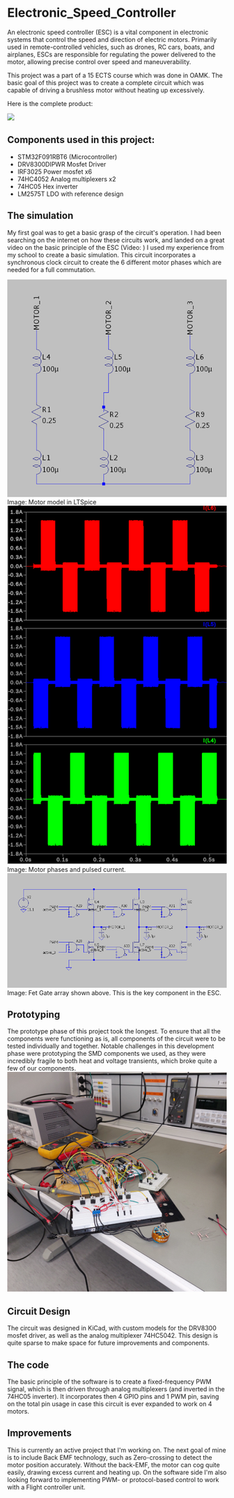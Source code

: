 # Electronic_Speed_Controller
An electronic speed controller (ESC) is a vital component in electronic systems that control the speed and direction of electric motors. Primarily used in remote-controlled vehicles, such as drones, RC cars, boats, and airplanes, ESCs are responsible for regulating the power delivered to the motor, allowing precise control over speed and maneuverability.

This project was a part of a 15 ECTS course which was done in OAMK. The basic goal of this project was to create a complete circuit which was capable of driving a brushless motor without heating up excessively.

Here is the complete product:

<img src="https://github.com/constlo/Electronic_Speed_Controller/blob/master/20230526_182518.jpg" />

## Components used in this project:
 - STM32F091RBT6 (Microcontroller)
 - DRV8300DIPWR Mosfet Driver
 - IRF3025 Power mosfet x6
 - 74HC4052 Analog multiplexers x2
 - 74HC05 Hex inverter
 - LM2575T LDO with reference design

## The simulation
My first goal was to get a basic grasp of the circuit's operation. I had been searching on the internet on how these circuits work, and landed on a great video on the basic principle of the ESC (Video: )
I used my experience from my school to create a basic simulation. This circuit incorporates a synchronous clock circuit to create the 6 different motor phases which are needed for a full commutation.

<img src="https://github.com/constlo/Electronic_Speed_Controller/blob/master/motor_model.png" />
Image: Motor model in LTSpice

<img src="https://github.com/constlo/Electronic_Speed_Controller/blob/master/motor_phases.png" />
Image: Motor phases and pulsed current.

<img src="https://github.com/constlo/Electronic_Speed_Controller/blob/master/fet_drivers.png" />
Image: Fet Gate array shown above. This is the key component in the ESC.

## Prototyping
The prototype phase of this project took the longest. To ensure that all the components were functioning as is, all components of the circuit were to be tested individually and together. Notable challenges in this development phase were prototyping the SMD components we used, as they were incredibly fragile to both heat and voltage transients, which broke quite a few of our components.
<img src="https://github.com/constlo/Electronic_Speed_Controller/blob/master/20230411_123105.jpg" />

## Circuit Design
The circuit was designed in KiCad, with custom models for the DRV8300 mosfet driver, as well as the analog multiplexer 74HC5042. This design is quite sparse to make space for future improvements and components.

## The code
The basic principle of the software is to create a fixed-frequency PWM signal, which is then driven through analog multiplexers (and inverted in the 74HC05 inverter). It incorporates then 4 GPIO pins and 1 PWM pin, saving on the total pin usage in case this circuit is ever expanded to work on 4 motors.

## Improvements
This is currently an active project that I'm working on. The next goal of mine is to include Back EMF technology, such as Zero-crossing to detect the motor position accurately. Without the back-EMF, the motor can cog quite easily, drawing excess current and heating up. On the software side I'm also looking forward to implementing PWM- or protocol-based control to work with a Flight controller unit.

